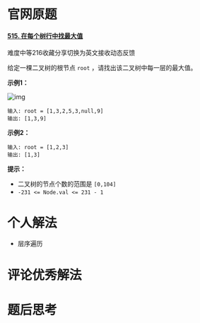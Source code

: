 # 官网原题

#### [515. 在每个树行中找最大值](https://leetcode.cn/problems/find-largest-value-in-each-tree-row/)

难度中等216收藏分享切换为英文接收动态反馈

给定一棵二叉树的根节点 `root` ，请找出该二叉树中每一层的最大值。

 

**示例1：**

![img](https://assets.leetcode.com/uploads/2020/08/21/largest_e1.jpg)

```
输入: root = [1,3,2,5,3,null,9]
输出: [1,3,9]
```

**示例2：**

```
输入: root = [1,2,3]
输出: [1,3]
```

 

**提示：**

- 二叉树的节点个数的范围是 `[0,104]`
- `-231 <= Node.val <= 231 - 1`

# 个人解法

* 层序遍历

# 评论优秀解法

# 题后思考



